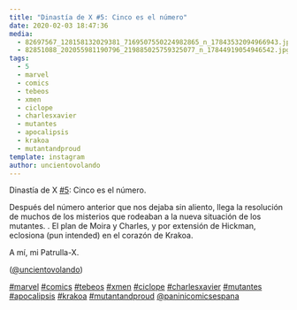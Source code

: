 ```yaml
---
title: "Dinastía de X #5: Cinco es el número"
date: 2020-02-03 18:47:36
media: 
  - 82697567_128158132029381_7169507550224982865_n_17843532094966943.jpg
  - 82851088_202055981190796_219885025759325077_n_17844919054946542.jpg
tags: 
  - 5
  - marvel
  - comics
  - tebeos
  - xmen
  - ciclope
  - charlesxavier
  - mutantes
  - apocalipsis
  - krakoa
  - mutantandproud
template: instagram
author: uncientovolando
---
```


Dinastía de X [#5](/tags/5): Cinco es el número.

Después del número anterior que nos dejaba sin aliento, llega la resolución de muchos de los misterios que rodeaban a la nueva situación de los mutantes. .
El plan de Moira y Charles, y por extensión de Hickman, eclosiona (pun intended) en el corazón de Krakoa.

A mí, mi Patrulla-X.

([@uncientovolando](https://instagram.com/uncientovolando))

[#marvel](/tags/marvel) [#comics](/tags/comics) [#tebeos](/tags/tebeos) [#xmen](/tags/xmen) [#ciclope](/tags/ciclope) [#charlesxavier](/tags/charlesxavier) [#mutantes](/tags/mutantes) [#apocalipsis](/tags/apocalipsis) [#krakoa](/tags/krakoa) [#mutantandproud](/tags/mutantandproud) [@paninicomicsespana](https://instagram.com/paninicomicsespana)
